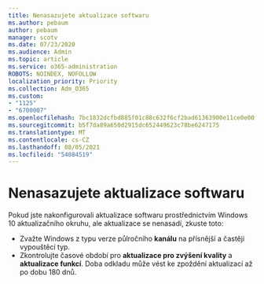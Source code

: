 ```yaml
---
title: Nenasazujete aktualizace softwaru
ms.author: pebaum
author: pebaum
manager: scotv
ms.date: 07/23/2020
ms.audience: Admin
ms.topic: article
ms.service: o365-administration
ROBOTS: NOINDEX, NOFOLLOW
localization_priority: Priority
ms.collection: Adm_O365
ms.custom:
- "1125"
- "6700007"
ms.openlocfilehash: 7bc1832dcfbd885f01c88c632f6cf2bad61363900e11ce0e00f99a7a2dcd9f3f
ms.sourcegitcommit: b5f7da89a650d2915dc652449623c78be6247175
ms.translationtype: MT
ms.contentlocale: cs-CZ
ms.lasthandoff: 08/05/2021
ms.locfileid: "54084519"
---
```

# <a name="software-updates-are-not-being-deployed"></a>Nenasazujete aktualizace softwaru

Pokud jste nakonfigurovali aktualizace softwaru prostřednictvím Windows 10 aktualizačního okruhu, ale aktualizace se nenasadí, zkuste toto:  

- Zvažte Windows z typu verze půlročního **kanálu** na přísnější a častěji vypouštěcí typ.
- Zkontrolujte časové období pro **aktualizace pro zvýšení kvality**  a  **aktualizace funkcí**. Doba odkladu může vést ke zpoždění aktualizací až po dobu 180 dnů.
